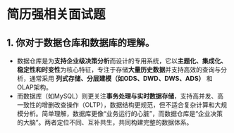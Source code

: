 # 简历强相关面试题
## 1. 你对于数据仓库和数据库的理解。
- 数据仓库是为**支持企业级决策分析**而设计的专用系统，它以**主题化、集成化、稳定性和时变性**为核心特征，专注于存储**大量历史数据**并支持高效的查询与分析，通常采用 **列式存储、分层建模（如ODS、DWD、DWS、ADS）** 和OLAP架构。
- 而数据库（如MySQL）则更关注**事务处理与实时数据存储**，支持高并发、高一致性的增删改查操作（OLTP），数据结构更规范，但不适合复杂计算和大规模分析。简单理解，数据库更像“业务运行的心脏”，而数据仓库是“企业决策的大脑”。两者定位不同、互补共生，共同构建完整的数据体系。
